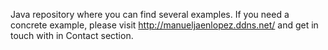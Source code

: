 Java repository where you can find several examples. If you need a concrete example, please visit http://manueljaenlopez.ddns.net/ and get in touch with in Contact section.